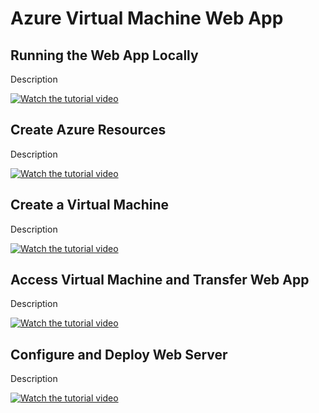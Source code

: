 # Azure Virtual Machine Web App

## Running the Web App Locally

Description

[![Watch the tutorial video](https://github.com/kathleenwest/Azure-Virtual-Machine-Web-App-Demo-Project/blob/7662b93e00467b756243fa5cef26b9889eddf25e/images/RunFlaskPythonLocallyPoster.jpg)](https://youtu.be/vriPs8FYYSU "How to run Flask Python web app locally")

## Create Azure Resources

Description

[![Watch the tutorial video](https://github.com/kathleenwest/Azure-Virtual-Machine-Web-App-Demo-Project/blob/7662b93e00467b756243fa5cef26b9889eddf25e/images/CreateResourceGroupPoster.jpg)](https://youtu.be/7cv4tIqOJAo "How to Create a Resource Group")

## Create a Virtual Machine

Description

[![Watch the tutorial video](https://github.com/kathleenwest/Azure-Virtual-Machine-Web-App-Demo-Project/blob/7662b93e00467b756243fa5cef26b9889eddf25e/images/CreateVirtualMachinePoster.jpg)](https://youtu.be/oKk8BR2s7Ho "How to Create a Virtual Machine")

## Access Virtual Machine and Transfer Web App

Description

[![Watch the tutorial video](https://github.com/kathleenwest/Azure-Virtual-Machine-Web-App-Demo-Project/blob/7662b93e00467b756243fa5cef26b9889eddf25e/images/CopyFilesToVirtualMachinePoster.jpg)](https://youtu.be/6_ZMbPsve20 "How to Copy Files to a Virtual Machine")

## Configure and Deploy Web Server

Description

[![Watch the tutorial video](https://github.com/kathleenwest/Azure-Virtual-Machine-Web-App-Demo-Project/blob/7662b93e00467b756243fa5cef26b9889eddf25e/images/ConfigureandDeployWebServerPoster.jpg)](https://youtu.be/xZwO4P_xj9E "How to Configure and Deploy a Web Server")
